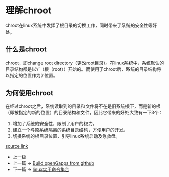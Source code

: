 # 理解chroot

chroot在linux系统中发挥了根目录的切换工作，同时带来了系统的安全性等好处。

## 什么是chroot

chroot，即change root directory（更改root目录）。在linux系统中，系统默认的目录结构都是以‘/’（根（root））开始的。而使用了chroot后，系统的目录结构将以指定的位置作为‘/’位置。

## 为何使用chroot

在经过chroot之后，系统读取到的目录和文件将不在是旧系统根下，而是新的根（即被指定的新的位置）的目录结构和文件，因此它带来的好处大致有一下3个：

1. 增加了系统的安全性，限制了用户的权力。
2. 建立一个与原系统隔离的系统目录结构，方便用户的开发。
3. 切换系统的根目录位置，引导linux系统启动及急救盘。

[source link](https://www.ibm.com/developerworks/cn/linux/l-cn-chroot/index.html)


- [上一级](README.md)
- 上一篇 -> [Build openGapps from github](buildOpengapps.md)
- 下一篇 -> [linux实用命令集合](command.md)
